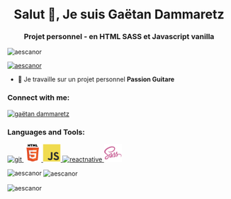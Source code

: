 <h1 align="center">Salut 👋, Je suis Gaëtan Dammaretz</h1>
<h3 align="center">Projet personnel - en HTML SASS et Javascript vanilla</h3>

<p align="left"> <img src="https://komarev.com/ghpvc/?username=aescanor&label=Profile%20views&color=0e75b6&style=flat" alt="aescanor" /> </p>

<p align="left"> <a href="https://github.com/ryo-ma/github-profile-trophy"><img src="https://github-profile-trophy.vercel.app/?username=aescanor" alt="aescanor" /></a> </p>

- 🔭 Je travaille sur un projet personnel **Passion Guitare**

<h3 align="left">Connect with me:</h3>
<p align="left">
<a href="https://linkedin.com/in/gaëtan dammaretz" target="blank"><img align="center" src="https://raw.githubusercontent.com/rahuldkjain/github-profile-readme-generator/master/src/images/icons/Social/linked-in-alt.svg" alt="gaëtan dammaretz" height="30" width="40" /></a>
</p>

<h3 align="left">Languages and Tools:</h3>
<p align="left"> <a href="https://git-scm.com/" target="_blank" rel="noreferrer"> <img src="https://www.vectorlogo.zone/logos/git-scm/git-scm-icon.svg" alt="git" width="40" height="40"/> </a> <a href="https://www.w3.org/html/" target="_blank" rel="noreferrer"> <img src="https://raw.githubusercontent.com/devicons/devicon/master/icons/html5/html5-original-wordmark.svg" alt="html5" width="40" height="40"/> </a> <a href="https://developer.mozilla.org/en-US/docs/Web/JavaScript" target="_blank" rel="noreferrer"> <img src="https://raw.githubusercontent.com/devicons/devicon/master/icons/javascript/javascript-original.svg" alt="javascript" width="40" height="40"/> </a> <a href="https://reactnative.dev/" target="_blank" rel="noreferrer"> <img src="https://reactnative.dev/img/header_logo.svg" alt="reactnative" width="40" height="40"/> </a> <a href="https://sass-lang.com" target="_blank" rel="noreferrer"> <img src="https://raw.githubusercontent.com/devicons/devicon/master/icons/sass/sass-original.svg" alt="sass" width="40" height="40"/> </a> </p>

<p><img align="left" src="https://github-readme-stats.vercel.app/api/top-langs?username=aescanor&show_icons=true&locale=en&layout=compact" alt="aescanor" /></p>

<p>&nbsp;<img align="center" src="https://github-readme-stats.vercel.app/api?username=aescanor&show_icons=true&locale=en" alt="aescanor" /></p>

<p><img align="center" src="https://github-readme-streak-stats.herokuapp.com/?user=aescanor&" alt="aescanor" /></p>
